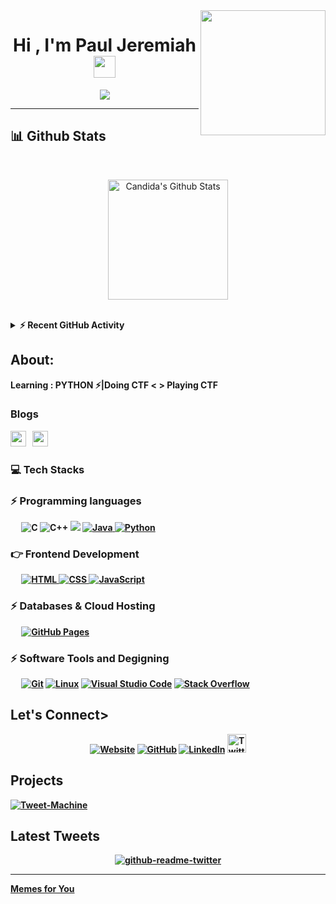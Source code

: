
<img align='right' src='https://user-images.githubusercontent.com/5713670/87202985-820dcb80-c2b6-11ea-9f56-7ec461c497c3.gif' width='200'>

<h1 align="center">Hi , I'm Paul Jeremiah <img src="https://media.giphy.com/media/hvRJCLFzcasrR4ia7z/giphy.gif" width="35"></h1>
<p align="center">
 <a href="https://github.com/DenverCoder1/readme-typing-svg"><img src="https://readme-typing-svg.herokuapp.com?lines=Computer+Science+Student;CTF+Player;CYBERSEC%20|%20%20Enthusiast;@ctftime%20;Always%20learning%20new%20things;%20Get_me_as:cyberpj;%20N00B%20Chall_Creater&center=true&width=500&height=50;color:red;font-style:bold"></a>
</p>
<hr/>


## 📊 Github Stats
  <br/>
  <p align="center">
    <a href="https://github.com/anuraghazra/github-readme-stats"><img alt="Candida's Github Stats" src="https://github-readme-stats.vercel.app/api?username=0xcyberpj&show_icons=true&count_private=true&theme=algolia" height="192px"/></a>
<br/>
  &nbsp;
	
  <br/>
  </p>


<details>
  <summary><b>⚡ Recent GitHub Activity</b></summary>
  <br/>

	
| <a href="https://github.com/0xcyberpj/"><img align="center" src="https://github-readme-stats.vercel.app/api?username=0xcyberpj&show_icons=true&include_all_commits=true&theme=buefy&hide_border=true" alt="Paul's github stats" /></a> | <a href="https://github.com/anuraghazra/github-readme-stats"><img align="center" src="https://github-readme-stats.vercel.app/api/top-langs/?username=0xcyberpj&layout=compact&theme=buefy&hide_border=true" /></a> |
| ------------- | ------------- |

	
</details>

<h2> About:</h2>
<b><p style="color:red">
<p>Learning : PYTHON ⚡|Doing CTF < > Playing CTF</p>
	<b><h3> Blogs  </h3> </b>
	<a href="https://cyberpj.medium.com/"><img src="https://img.shields.io/badge/medium-%2312100E.svg?&style=for-the-badge&logo=medium&logoColor=white" height=25></a> &nbsp <a href="https://hacklido.com/u/cyberpj/"><img src="https://images.opencollective.com/hacklido/d8c52b2/logo/256.png" height=25></a> &nbsp 
	&nbsp</p>
</p>


### 💻 Tech Stacks

### ⚡ Programming languages

<p align="left"> 
  &emsp; 
    <img alt="C" src="https://img.shields.io/badge/C%20-%232370ED.svg?logo=c&logoColor=white">
    <img alt="C++" src="https://img.shields.io/badge/C++%20-%2300599C.svg?logo=c%2B%2B&logoColor=white">
  <img src="https://img.shields.io/badge/Bash-681c64.svg?logo=gnubash&logoColor=white"/>
  <a href="https://www.java.com" target="_blank"> 
    <img alt="Java" src="https://img.shields.io/badge/Java-%23007396.svg?logo=java&logoColor=white">
  </a>
   <a href="https://www.python.org" target="_blank">
    <img alt="Python" src="https://img.shields.io/badge/Python%20-%2314354C.svg?logo=python&logoColor=white">
  </a>
</p>

### 👉 Frontend Development
<p align="left"> 
  &emsp; 
  <a href="https://www.w3.org/html/" target="_blank"> 
   <img alt="HTML" src="https://img.shields.io/badge/HTML5%20-%23E34F26.svg?logo=html5&logoColor=white">
  </a>   
  
  <a href="https://www.w3schools.com/css/" target="_blank">
    <img alt="CSS" src="https://img.shields.io/badge/CSS%20-%231572B6.svg?logo=css3&logoColor=white">
  </a> 

   <a href="https://developer.mozilla.org/en-US/docs/Web/JavaScript" target="_blank"> 
     <img alt="JavaScript" src="https://img.shields.io/badge/JavaScript%20-%23F7DF1E.svg?logo=javascript&logoColor=black">
   </a>
</p>

### ⚡ Databases & Cloud Hosting
<p align="left">
  &emsp;
    <a href="https://www.github.com"><img alt="GitHub Pages" src="https://img.shields.io/badge/GitHub%20Pages-%23327FC7.svg?style=flat&llogo=github&logoColor=white"></a> 
 
 ### ⚡ Software  Tools and Degigning
<p>
  &emsp;    <a href="#"><img alt="Git" src="https://img.shields.io/badge/Git%20-%23F05033.svg?logo=git&logoColor=white"></a>
    <a href="#"><img alt="Linux" src="https://img.shields.io/badge/Linux-FCC624?style=flat&logo=linux&logoColor=black"></a>
    <a href="#"><img alt="Visual Studio Code" src="https://img.shields.io/badge/Visual%20Studio%20Code-0078d7.svg?logo=visual-studio-code&logoColor=white"></a>
    <a href="#"><img alt="Stack Overflow" src="https://img.shields.io/badge/-Stack%20Overflow-FE7A16?logo=stack-overflow&logoColor=white"></a>
</p>

<h2>Let's Connect> </h2>
<p align="center">
  <a href="https://0xcyberpj.me/"><img src="https://img.icons8.com/bubbles/50/000000/web.png" alt="Website"/></a>
	<a href="https://github.com/0xcyberpj"><img src="https://img.icons8.com/bubbles/50/000000/github.png" alt="GitHub"/></a>
	<a href="https://linkedin.com/in/0xcyberpj"><img src="https://img.icons8.com/bubbles/50/000000/linkedin.png" alt="LinkedIn"/></a>
	<a href="https://twitter.com/Cyberpj1"><img src="https://img.icons8.com/fluency/344/twitter.png" alt="Twitter" width="30"/></a>
	
</p>


## Projects
<a href='https://github.com/0xcyberpj/tweet-machine'> <img alt="Tweet-Machine" src="https://img.shields.io/badge/-Tweet%20Machine-FE7A16?logo=tweet-machine&logoColor=white"></a>



<h2 >Latest Tweets</h2>
<p align='center'><a href="https://twitter.com/cyberpj1"><img src="https://github-readme-twitter.gazf.vercel.app/api?id=cyberpj1&amp;layout=wide" alt="github-readme-twitter"></a></p>

<hr/>

<a href='Memes.md'>Memes for You </a>
